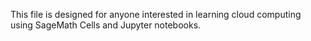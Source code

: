This file is designed for anyone interested in learning cloud computing using SageMath Cells and Jupyter notebooks.
